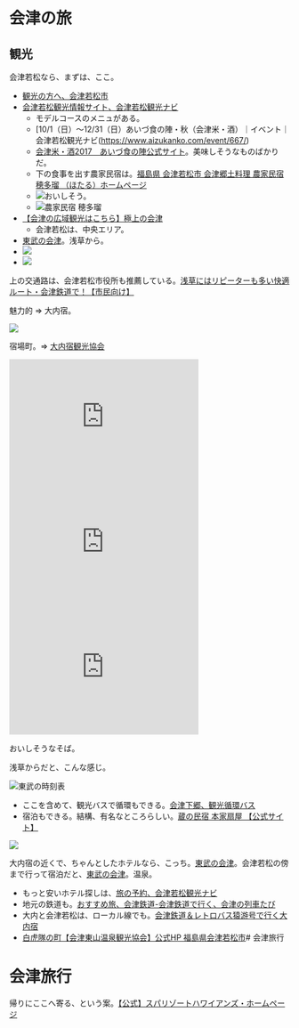 # 会津の旅

## 観光

会津若松なら、まずは、ここ。

- [観光の方へ、会津若松市](http://www.city.aizuwakamatsu.fukushima.jp/zokusei/kanko/)
- [会津若松観光情報サイト、会津若松観光ナビ](https://www.aizukanko.com/)
  - モデルコースのメニュがある。
  - [10/1（日）～12/31（日）あいづ食の陣・秋（会津米・酒）｜イベント｜会津若松観光ナビ(https://www.aizukanko.com/event/667/)
  - [会津米・酒2017　あいづ食の陣公式サイト](http://aizu-shokuno-jin.jp/aizu_rice_sake_2017)。美味しそうなものばかりだ。
  - 下の食事を出す農家民宿は。[福島県 会津若松市 会津郷土料理 農家民宿 穂多瑠 （ほたる）ホームページ](http://www8.plala.or.jp/hotaru/)
  - ![おいしそう。](https://d2mxuefqeaa7sj.cloudfront.net/s_32C01DD1A25B65009EE772D7C239BBC352436382273B6732E905B5BEC8E9A206_1511262042578_image.png)
  - ![農家民宿 穂多瑠](http://aizu-shokuno-jin.jp/wp-content/uploads/2017/09/hotaru_kome2017_001.jpg)
- [【会津の広域観光はこちら】極上の会津](http://gokujo-aizu.com/)
  - 会津若松は、中央エリア。
- [東武の会津](https://tobutoptours.jp/dom/tohoku/feel/aizu/index.html)。浅草から。
- ![](https://d2mxuefqeaa7sj.cloudfront.net/s_32C01DD1A25B65009EE772D7C239BBC352436382273B6732E905B5BEC8E9A206_1511262350801_image.png)
- ![](https://d2mxuefqeaa7sj.cloudfront.net/s_32C01DD1A25B65009EE772D7C239BBC352436382273B6732E905B5BEC8E9A206_1511262484931_image.png)

上の交通路は、会津若松市役所も推薦している。[浅草にはリピーターも多い快適ルート・会津鉄道で！【市民向け】](http://www.city.aizuwakamatsu.fukushima.jp/docs/2013072200030/)

魅力的 => 大内宿。

![](https://d2mxuefqeaa7sj.cloudfront.net/s_32C01DD1A25B65009EE772D7C239BBC352436382273B6732E905B5BEC8E9A206_1511262712944_image.png)

宿場町。=> [大内宿観光協会](http://ouchi-juku.com/)

<iframe width="340" height="225" src="https://www.youtube.com/embed/EmNXzit0DvY" frameborder="0" allowfullscreen></iframe>


<iframe width="340" height="225" src="https://www.youtube.com/embed/tbonhvIUwds" frameborder="0" allowfullscreen></iframe>


<iframe width="340" height="225" src="https://www.youtube.com/embed/V5yj-aKF_lw" frameborder="0" allowfullscreen></iframe>

おいしそうなそば。

浅草からだと、こんな感じ。

![東武の時刻表](https://d2mxuefqeaa7sj.cloudfront.net/s_32C01DD1A25B65009EE772D7C239BBC352436382273B6732E905B5BEC8E9A206_1511263066232_image.png)


- ここを含めて、観光バスで循環もできる。[会津下郷、観光循環バス](https://www.aizubus.com/sightseeing/bus/shimogo-circulation-bus#NORTH)
- 宿泊もできる。結構、有名なところらしい。[蔵の民宿 本家扇屋 【公式サイト】](http://honke-ougiya.com/)

![](http://honke-ougiya.com/img/index/kura.png)


大内宿の近くで、ちゃんとしたホテルなら、こっち。[東武の会津](https://tobutoptours.jp/dom/tohoku/feel/aizu/index05.html)。会津若松の傍まで行って宿泊だと、[東武の会津](https://tobutoptours.jp/dom/tohoku/feel/aizu/index02.html)。温泉。


- もっと安いホテル探しは、[旅の予約、会津若松観光ナビ](https://www.aizukanko.com/reserve/)
- 地元の鉄道も。[おすすめ旅、会津鉄道-会津鉄道で行く、会津の列車たび](http://www.aizutetsudo.jp/trip/)
- 大内と会津若松は、ローカル線でも。[会津鉄道＆レトロバス猿游号で行く大内宿](http://www.aizutetsudo.jp/ticket/ouchijuku/)
- [白虎隊の町【会津東山温泉観光協会】公式HP 福島県会津若松市](http://www.aizu-higashiyama.com/)# 会津旅行

# 会津旅行

帰りにここへ寄る、という案。[【公式】スパリゾートハワイアンズ・ホームページ](http://www.hawaiians.co.jp/)